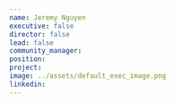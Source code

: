 ```yaml
---
name: Jeremy Nguyen
executive: false
director: false
lead: false
community_manager:   
position:   
project:  
image: ../assets/default_exec_image.png
linkedin: 
---
```

